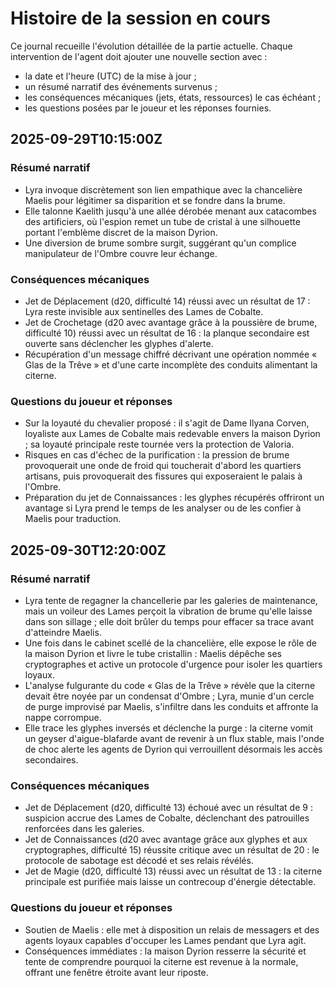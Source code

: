# Histoire de la session en cours

Ce journal recueille l'évolution détaillée de la partie actuelle. Chaque intervention de l'agent doit ajouter une nouvelle section avec :
- la date et l'heure (UTC) de la mise à jour ;
- un résumé narratif des événements survenus ;
- les conséquences mécaniques (jets, états, ressources) le cas échéant ;
- les questions posées par le joueur et les réponses fournies.

## 2025-09-29T10:15:00Z

### Résumé narratif
- Lyra invoque discrètement son lien empathique avec la chancelière Maelis pour légitimer sa disparition et se fondre dans la brume.
- Elle talonne Kaelith jusqu'à une allée dérobée menant aux catacombes des artificiers, où l'espion remet un tube de cristal à une silhouette portant l'emblème discret de la maison Dyrion.
- Une diversion de brume sombre surgit, suggérant qu'un complice manipulateur de l'Ombre couvre leur échange.

### Conséquences mécaniques
- Jet de Déplacement (d20, difficulté 14) réussi avec un résultat de 17 : Lyra reste invisible aux sentinelles des Lames de Cobalte.
- Jet de Crochetage (d20 avec avantage grâce à la poussière de brume, difficulté 10) réussi avec un résultat de 16 : la planque secondaire est ouverte sans déclencher les glyphes d'alerte.
- Récupération d'un message chiffré décrivant une opération nommée « Glas de la Trêve » et d'une carte incomplète des conduits alimentant la citerne.

### Questions du joueur et réponses
- Sur la loyauté du chevalier proposé : il s'agit de Dame Ilyana Corven, loyaliste aux Lames de Cobalte mais redevable envers la maison Dyrion ; sa loyauté principale reste tournée vers la protection de Valoria.
- Risques en cas d'échec de la purification : la pression de brume provoquerait une onde de froid qui toucherait d'abord les quartiers artisans, puis provoquerait des fissures qui exposeraient le palais à l'Ombre.
- Préparation du jet de Connaissances : les glyphes récupérés offriront un avantage si Lyra prend le temps de les analyser ou de les confier à Maelis pour traduction.

## 2025-09-30T12:20:00Z

### Résumé narratif
- Lyra tente de regagner la chancellerie par les galeries de maintenance, mais un voileur des Lames perçoit la vibration de brume qu'elle laisse dans son sillage ; elle doit brûler du temps pour effacer sa trace avant d'atteindre Maelis.
- Une fois dans le cabinet scellé de la chancelière, elle expose le rôle de la maison Dyrion et livre le tube cristallin : Maelis dépêche ses cryptographes et active un protocole d'urgence pour isoler les quartiers loyaux.
- L'analyse fulgurante du code « Glas de la Trêve » révèle que la citerne devait être noyée par un condensat d'Ombre ; Lyra, munie d'un cercle de purge improvisé par Maelis, s'infiltre dans les conduits et affronte la nappe corrompue.
- Elle trace les glyphes inversés et déclenche la purge : la citerne vomit un geyser d'aigue-blafarde avant de revenir à un flux stable, mais l'onde de choc alerte les agents de Dyrion qui verrouillent désormais les accès secondaires.

### Conséquences mécaniques
- Jet de Déplacement (d20, difficulté 13) échoué avec un résultat de 9 : suspicion accrue des Lames de Cobalte, déclenchant des patrouilles renforcées dans les galeries.
- Jet de Connaissances (d20 avec avantage grâce aux glyphes et aux cryptographes, difficulté 15) réussite critique avec un résultat de 20 : le protocole de sabotage est décodé et ses relais révélés.
- Jet de Magie (d20, difficulté 13) réussi avec un résultat de 13 : la citerne principale est purifiée mais laisse un contrecoup d'énergie détectable.

### Questions du joueur et réponses
- Soutien de Maelis : elle met à disposition un relais de messagers et des agents loyaux capables d'occuper les Lames pendant que Lyra agit.
- Conséquences immédiates : la maison Dyrion resserre la sécurité et tente de comprendre pourquoi la citerne est revenue à la normale, offrant une fenêtre étroite avant leur riposte.
